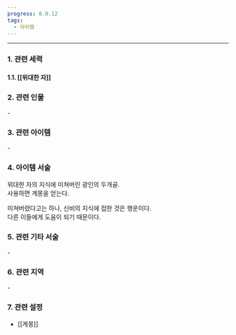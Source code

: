 ```yaml
---
progress: 0.0.12
tags:
  - 아이템
---
```

---
### 1. 관련 세력 
#### 1.1. [[위대한 자]]

### 2. 관련 인물
\-

### 3. 관련 아이템
\-

### 4. 아이템 서술
위대한 자의 지식에 미쳐버린 광인의 두개골.  
사용하면 계몽을 얻는다.  
  
미쳐버렸다고는 하나, 신비의 지식에 접한 것은 행운이다.  
다른 이들에게 도움이 되기 때문이다.

### 5. 관련 기타 서술
\-

### 6. 관련 지역
\-

### 7. 관련 설정
- [[계몽]]